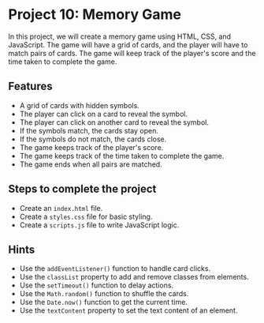 # Project 10: Memory Game

In this project, we will create a memory game using HTML, CSS, and JavaScript. The game will have a grid of cards, and the player will have to match pairs of cards. The game will keep track of the player's score and the time taken to complete the game.

## Features

- A grid of cards with hidden symbols.
- The player can click on a card to reveal the symbol.
- The player can click on another card to reveal the symbol.
- If the symbols match, the cards stay open.
- If the symbols do not match, the cards close.
- The game keeps track of the player's score.
- The game keeps track of the time taken to complete the game.
- The game ends when all pairs are matched.

## Steps to complete the project

- Create an `index.html` file.
- Create a `styles.css` file for basic styling.
- Create a `scripts.js` file to write JavaScript logic.

## Hints

- Use the `addEventListener()` function to handle card clicks.
- Use the `classList` property to add and remove classes from elements.
- Use the `setTimeout()` function to delay actions.
- Use the `Math.random()` function to shuffle the cards.
- Use the `Date.now()` function to get the current time.
- Use the `textContent` property to set the text content of an element.
